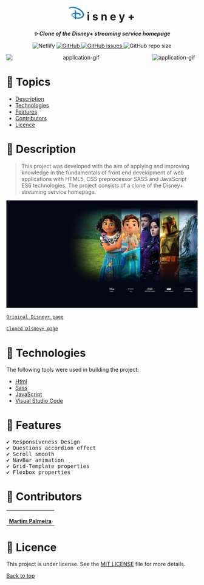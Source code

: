 <h1  align="center"><img width="40" src="https://github.com/martimpalmeira/Disney-Plus/blob/main/assets/img/favicon/faviconDisney.png?raw=true" alt="logo-icon"> i s n e y +</h1>
<p align="center"><b><i>✨ Clone of the Disney+ streaming service homepage</i></b></p>

<p align="center">


<img alt="Netlify" src="https://img.shields.io/netlify/e42a60b3-c8b0-4158-b6eb-ea473d3046b8?color=00C7B7&logo=Netlify&style=for-the-badge">


<a  href="https://github.com/martimpalmeira/Disney-Plus/blob/main/LICENCE">
<img alt="GitHub" src="https://img.shields.io/github/license/martimpalmeira/Disney-Plus?color=61ca2f&style=for-the-badge">
</a>

<a href="https://github.com/martimpalmeira/Disney-Plus/issues">
<img alt="GitHub issues" src="https://img.shields.io/github/issues/martimpalmeira/Disney-Plus?style=for-the-badge">
</a>

<img alt="GitHub repo size" src="https://img.shields.io/github/repo-size/martimpalmeira/Disney-Plus?style=for-the-badge">

</p>

<p align="center">
<img width="75%" align="left" src="https://github.com/martimpalmeira/Disney-Plus/blob/main/assets/img/desktop-disney+.gif?raw=true" alt="application-gif">
<img width="25%" src="https://github.com/martimpalmeira/Disney-Plus/blob/main/assets/img/Design%20sem%20nome.gif?raw=true" alt="application-gif">
</p>

# 📌 Topics

<!--ts-->

- [Description](#-description)
- [Technologies](#-technologies)
- [Features](#-features)
- [Contributors](#-contributors)
- [Licence](#-licence)
<!--te-->

# 📄 Description



> This project was developed with the aim of applying and improving knowledge in the fundamentals of front end development of web applications with HTML5, CSS preprocessor SASS and JavaScript ES6 technologies. The project consists of a clone of the Disney+ streaming service homepage.

<img align="center" width="100%" src="https://github.com/martimpalmeira/Disney-Plus/blob/main/assets/img/home/home-background-lg.jpeg?raw=true" >


<a href="https://www.disneyplus.com/en-br"> `Original Disney+ page` </a>

<a text-align="center" align="center" href="https://disneyplus-cloned.netlify.app/"> `Cloned Disney+ page` </a>

# 🚀 Technologies

The following tools were used in building the project:

- [Html](https://developer.mozilla.org/en-US/docs/Web/HTML)
- [Sass](https://sass-lang.com/)
- [JavaScript](https://developer.mozilla.org/pt-BR/docs/Web/JavaScript)
- [Visual Studio Code](https://code.visualstudio.com/)

# 🎯 Features

<pre>
✔️ Responsiveness Design
✔️ Questions accordion effect
✔️ Scroll smooth 
✔️ NavBar animation
✔️ Grid-Template properties
✔️ Flexbox properties
</pre>

# 👤 Contributors

<table>
  <tr>
    <td align="center"><a href="https://github.com/martimpalmeira"><img src="https://avatars.githubusercontent.com/u/90350690?s=400&u=2d6ee761e0016bb33bb83e01551764d60c4181f1&v=4" width="100px;" alt=""/><br /><b>Martim Palmeira</b></a><br /><a href="https://github.com/martimpalmeira"></a></td>
  </tr>
</table>

# 📑 Licence

This project is under license. See the <a href="https://github.com/martimpalmeira/Disney-Plus/blob/main/LICENCE">MIT LICENSE</a> file for more details.

<a href="#-i-s-n-e-y-">Back to top</a>
